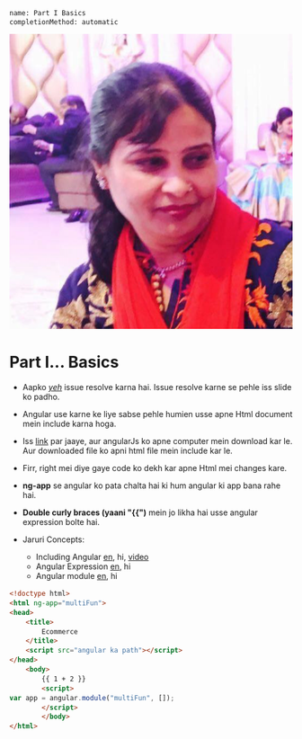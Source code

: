 ```ngMeta
name: Part I Basics
completionMethod: automatic
```

![seekhle](assets/image.png)

# Part I...  Basics
- Aapko _[yeh](https://github.com/vidur149/angular-multifunctional/issues/1)_ issue resolve karna hai. Issue resolve karne se pehle iss slide ko padho.

- Angular use karne ke liye sabse pehle humien usse apne Html document mein include karna hoga.

- Iss [link](https://angularjs.org/) par jaaye, aur angularJs ko apne computer mein download kar le. Aur downloaded file ko apni html file mein include kar le.

- Firr, right mei diye gaye code ko dekh kar apne Html mei changes kare.

- **ng-app** se angular ko pata chalta hai ki hum angular ki app bana rahe hai.

- **Double curly braces (yaani "{{")** mein jo likha hai usse angular expression bolte hai.

- Jaruri Concepts:
    - Including Angular [en](http://fdietz.github.io/recipes-with-angular-js/introduction/including-the-angular-library-code-in-an-html-page.html
), hi, [video](https://egghead.io/lessons/first-step-adding-to-project)  
    - Angular Expression [en](https://www.w3schools.com/angular/angular_expressions.asp), hi  
    - Angular module  [en](https://www.w3schools.com/angular/angular_modules.asp), hi  

```html
<!doctype html>
<html ng-app="multiFun">
<head>
	<title>
        Ecommerce
    </title>
    <script src="angular ka path"></script>
</head>
    <body>
	    {{ 1 + 2 }}
	    <script>
var app = angular.module("multiFun", []);
        </script>
        </body>
</html>
```
